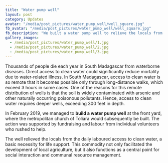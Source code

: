 ```yaml
---
title: "Water pump well"
layout: post
category: Updates
avatar: "/media/post_pictures/water_pump_well/well_square.jpg"
fb_avatar: "/media/post_pictures/water_pump_well/well_square.jpg"
fb_description: "We built a water pump well to relieve the locals from the daily laboured access to clean water, a basic necessity for life support."
gallery_images:
  - /media/post_pictures/water_pump_well/1.jpg
  - /media/post_pictures/water_pump_well/2.jpg
  - /media/post_pictures/water_pump_well/3.jpg
---
```


Thousands of people die each year in South Madagascar from waterborne diseases. Direct access to clean water could significantly reduce mortality due to water-related illness. In South Madagascar, access to clean water is so remote that it becomes possible only through long-distance walks, which exceed 3 hours in some cases. One of the reasons for this remote distribution of wells is that the soil is widely contaminated with arsenic and other naturally occurring poisonous pollutants. Hence, access to clean water requires deeper wells, exceeding 300 feet in depth.

In February 2019, we managed to **build a water pump well** at the front yard, where the metropolitan church of Toliara would subsequently be built. The action was supported by fundraising and labour from individual volunteers who rushed to help.

The well relieved the locals from the daily laboured access to clean water, a basic necessity for life support. This commodity not only facilitated the development of local agriculture, but it also functions as a central point for social interaction and communal resource management.
